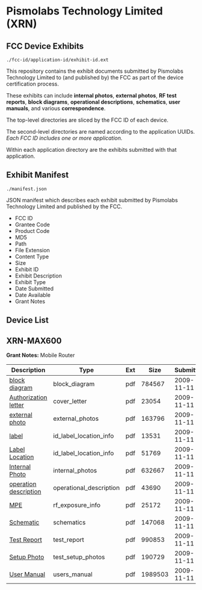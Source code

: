 # Pismolabs Technology Limited (XRN)
## FCC Device Exhibits

```
./fcc-id/application-id/exhibit-id.ext
```

This repository contains the exhibit documents submitted by Pismolabs Technology Limited to (and published by) the FCC as part of the device certification process.

These exhibits can include **internal photos**, **external photos**, **RF test reports**, **block diagrams**, **operational descriptions**, **schematics**, **user manuals**, and various **correspondence**.

The top-level directories are sliced by the FCC ID of each device.

The second-level directories are named according to the application UUIDs. *Each FCC ID includes one or more application.*

Within each application directory are the exhibits submitted with that application. 

## Exhibit Manifest

```
./manifest.json
```

JSON manifest which describes each exhibit submitted by Pismolabs Technology Limited and published by the FCC.

- FCC ID
- Grantee Code
- Product Code
- MD5
- Path
- File Extension
- Content Type
- Size
- Exhibit ID
- Exhibit Description
- Exhibit Type
- Date Submitted
- Date Available
- Grant Notes

## Device List
## XRN-MAX600
**Grant Notes:** Mobile Router

| Description | Type | Ext | Size | Submitted | Available |
| ----------- | ---- | --- | ---- | --------- | --------- |
| [block diagram](XRN-MAX600/3f98b8fbc172260a694e5066b91ebaae/1197942.pdf) | block_diagram | pdf | 784567 | 2009-11-11 | 2009-11-11 |
| [Authorization letter](XRN-MAX600/3f98b8fbc172260a694e5066b91ebaae/1197941.pdf) | cover_letter | pdf | 23054 | 2009-11-11 | 2009-11-11 |
| [external photo](XRN-MAX600/3f98b8fbc172260a694e5066b91ebaae/1197943.pdf) | external_photos | pdf | 163796 | 2009-11-11 | 2009-11-11 |
| [label](XRN-MAX600/3f98b8fbc172260a694e5066b91ebaae/1197944.pdf) | id_label_location_info | pdf | 13531 | 2009-11-11 | 2009-11-11 |
| [Label Location](XRN-MAX600/3f98b8fbc172260a694e5066b91ebaae/1197952.pdf) | id_label_location_info | pdf | 51769 | 2009-11-11 | 2009-11-11 |
| [Internal Photo](XRN-MAX600/3f98b8fbc172260a694e5066b91ebaae/1197945.pdf) | internal_photos | pdf | 632667 | 2009-11-11 | 2009-11-11 |
| [operation description](XRN-MAX600/3f98b8fbc172260a694e5066b91ebaae/1197946.pdf) | operational_description | pdf | 43690 | 2009-11-11 | 2009-11-11 |
| [MPE](XRN-MAX600/3f98b8fbc172260a694e5066b91ebaae/1197947.pdf) | rf_exposure_info | pdf | 25172 | 2009-11-11 | 2009-11-11 |
| [Schematic](XRN-MAX600/3f98b8fbc172260a694e5066b91ebaae/1197948.pdf) | schematics | pdf | 147068 | 2009-11-11 | 2009-11-11 |
| [Test Report](XRN-MAX600/3f98b8fbc172260a694e5066b91ebaae/1197949.pdf) | test_report | pdf | 990853 | 2009-11-11 | 2009-11-11 |
| [Setup Photo](XRN-MAX600/3f98b8fbc172260a694e5066b91ebaae/1197950.pdf) | test_setup_photos | pdf | 190729 | 2009-11-11 | 2009-11-11 |
| [User Manual](XRN-MAX600/3f98b8fbc172260a694e5066b91ebaae/1197951.pdf) | users_manual | pdf | 1989503 | 2009-11-11 | 2009-11-11 |
